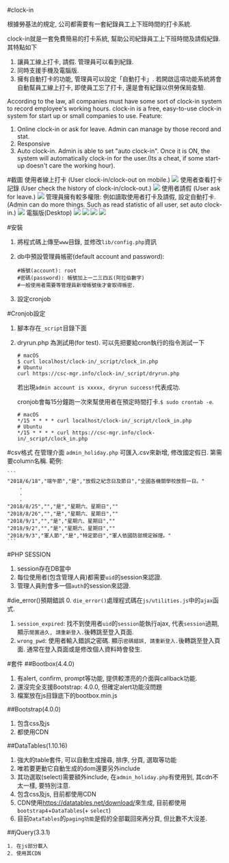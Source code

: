 #clock-in

根據勞基法的規定, 公司都需要有一套紀錄員工上下班時間的打卡系統.

clock-in就是一套免費簡易的打卡系統, 幫助公司紀錄員工上下班時間及請假紀錄. 其特點如下

1. 讓員工線上打卡, 請假. 管理員可以看到紀錄.
2. 同時支援手機及電腦版.
3. 擁有自動打卡的功能, 管理員可以設定「自動打卡」. 若開啟這項功能系統將會自動幫員工線上打卡, 即使員工忘了打卡, 還是會有紀錄以供勞保局查驗.

According to the law, all companies must have some sort of clock-in system to record employee's working hours.
clock-in is a free, easy-to-use clock-in system for start up or small companies to use. Feature:

1. Online clock-in or ask for leave. Admin can manage by those record and stat.
2. Responsive
3. Auto clock-in. Admin is able to set "auto clock-in". Once it is ON, the system will automatically clock-in for the user.(Its a cheat, if some start-up doesn't care the working hour).

#截圖
使用者線上打卡
(User clock-in/clock-out on mobile.)
![](https://imgur.com/Pv3yqBq.png)
使用者查看打卡記錄
(User check the history of clock-in/clock-out.)
![](https://imgur.com/N2cG3Vq.png)
使用者請假
(User ask for leave.)
![](https://imgur.com/iYonXZj.png)
管理員擁有較多權限: 例如讀取使用者打卡及請假, 設定自動打卡.
(Admin can do more things. Such as read statistic of all user, set auto clock-in.)
![](https://imgur.com/XexQEsX.png)
電腦版(Desktop)
![](https://imgur.com/L5JkKMX.png)
![](https://imgur.com/e7vEOkm.png)
![](https://imgur.com/uOunska.png)
![](https://imgur.com/uwm45B1.png)


#安裝
1. 將程式碼上傳至`www`目錄, 並修改`lib/config.php`資訊
2. db中預設管理員帳密(default account and password):

	```
	#帳號(account): root
	#密碼(password): 帳號加上一二三四五(阿拉伯數字)
	#一般使用者需要等管理員新增帳號後才會取得帳密.
	```

3. 設定cronjob

#Cronjob設定
1. 腳本存在`_script`目錄下面
2. dryrun.php 為測試用(for test). 可以先把要給cron執行的指令測試一下

	```
	# macOS
	$ curl localhost/clock-in/_script/clock_in.php
	# Ubuntu
	curl https://csc-mgr.info/clock-in/_script/dryrun.php
	```
	若出現`admin account is xxxxx, dryrun success!`代表成功.

	cronjob會每15分鐘跑一次來幫使用者在預定時間打卡.`$ sudo crontab -e`.

	```
	# macOS
	*/15 * * * * curl localhost/clock-in/_script/clock_in.php
	# Ubuntu
	*/15 * * * * curl https://csc-mgr.info/clock-in/_script/clock_in.php
	```

#csv格式
在管理介面 `admin_holiday.php` 可匯入.csv來新增, 修改國定假日. 
第需要column名稱.
範例:

	```
	"2018/6/18","端午節","是","放假之紀念日及節日","全國各機關學校放假一日。"
	    .
	    .
	    .
	"2018/8/25","","是","星期六、星期日",""
	"2018/8/26","","是","星期六、星期日",""
	"2018/9/1","","是","星期六、星期日",""
	"2018/9/2","","是","星期六、星期日",""
	"2018/9/3","軍人節","是","特定節日","軍人依國防部規定辦理。"
	```

#PHP SESSION
1. session存在DB當中
2. 每位使用者(包含管理人員)都需要`uid`的session來認證.
3. 管理人員則會多一個`auth`的session來認證.

#die_error()預期錯誤
0. `die_error()`處理程式碼在`js/utilities.js`中的`ajax`函式.
1. `session_expired`: 找不到使用者`uid`的`session`能執行ajax, 代表`session`過期, 顯示`閒置過久, 請重新登入.`後轉跳至登入頁面.
2. `wrong_pwd`: 使用者輸入錯誤之密碼. 顯示`密碼錯誤, 請重新登入.`後轉跳至登入頁面. 通常在登入頁面或是修改個人資料時會發生.

#套件
##Bootbox(4.4.0)
1. 有alert, confirm, prompt等功能, 提供較漂亮的介面與callback功能.
2. 還沒完全支援Bootstrap: 4.0.0, 但確定alert功能沒問題
3. 檔案放在js目錄底下的bootbox.min.js

##Bootstrap(4.0.0)
1. 包含css及js
2. 都使用CDN

##DataTables(1.10.16)
1. 強大的table套件, 可以自動生成搜尋, 排序, 分頁, 選取等功能
2. 唯若要更動它自動生成的dom還要另外include
3. 其功選取(select)需要額外include, 在`admin_holiday.php`有使用到, 其cdn不太一樣, 要特別注意.
4. 包含css及js, 目前都使用CDN
5. CDN使用<https://datatables.net/download/>來生成, 目前都使用`bootstrap4`+`DataTables`(+ `select`)
6. 目前`DataTables`的`paging功能`是假的全部載回來再分頁, 但比數不大沒差.

##jQuery(3.3.1)
```
1. 在js部分載入
2. 使用其CDN
```

